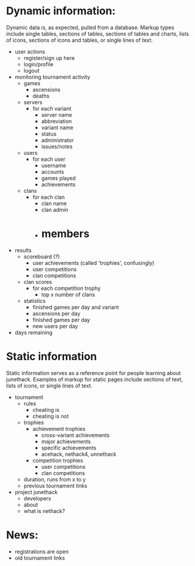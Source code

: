 # Dynamic information:

Dynamic data is, as expected, pulled from a database.  Markup types include single tables, sections of tables, sections of tables and charts, lists of icons, sections of icons and tables, or single lines of text.

- user actions
  - register/sign up here
  - login/profile
  - logout
- monitoring tournament activity
  - games
    - ascensions
    - deaths
  - servers
    - for each variant
      - server name
      - abbreviation
      - variant name
      - status
      - administrator
      - issues/notes
  - users
    - for each user
      - username
      - accounts
      - games played
      - achievements
  - clans
    - for each clan
      - clan name
      - clan admin
      - # members
- results
  - scoreboard (?)
    - user achievements (called 'trophies', confusingly)
    - user competitions
    - clan competitions
  - clan scores
    - for each competition trophy
      - top x number of clans
  - statistics
    - finished games per day and variant
    - ascensions per day
    - finished games per day
    - new users per day
- days remaining

# Static information

Static information serves as a reference point for people learning about junethack.  Examples of markup for static pages include sections of text, lists of icons, or single lines of text.

- tournament
  - rules
    - cheating is
    - cheating is not
  - trophies
    - achievement trophies
      - cross-variant achievements
      - major achievements
      - specific achievements
      - acehack, nethack4, unnethack
    - competition trophies
      - user competitions
      - clan competitions
  - duration, runs from x to y
  - previous tournament links
- project junethack
  - developers
  - about
  - what is nethack?

# News:

- registrations are open
- old tournament links
